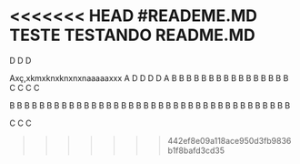 <<<<<<< HEAD
 #READEME.MD TESTE 
TESTANDO README.MD
=======
D
D
D

Axç,xkmxknxknxnxnaaaaaxxx
A
D
D
D
D
A
B
B
B
B
B
B
B
B
B
B
B
B
B
B
B
B
C
C
C
C


B
B
B
B
B
B
B
B
B
B
B
B
B
B
B
B
B
B
B
B
B
B
B
B
B
B
B
B
B
B
B
B
B
B
B
B
B
B

C
C
C

>>>>>>> 442ef8e09a118ace950d3fb9836b1f8bafd3cd35
